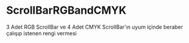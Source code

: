 # ScrollBarRGBandCMYK
3 Adet RGB ScrollBar ve 4 Adet CMYK ScrollBar'ın uyum içinde beraber çalışıp istenen rengi vermesi
